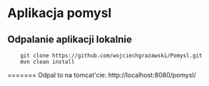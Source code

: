 # Aplikacja pomysl


## Odpalanie aplikacji lokalnie

```
	git clone https://github.com/wojciechgrazawski/Pomysl.git
	mvn clean install
```
=======
Odpal to na tomcat'cie: http://localhost:8080/pomysl/








